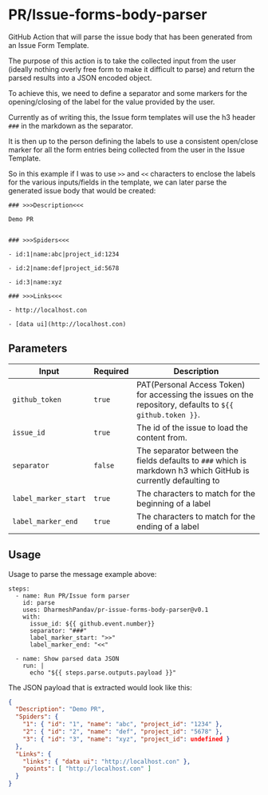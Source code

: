 # PR/Issue-forms-body-parser

GitHub Action that will parse the issue body that has been generated from an Issue Form Template.

The purpose of this action is to take the collected input from the user (ideally nothing overly free form to make it difficult to parse) and return the parsed results into a JSON encoded object.

To achieve this, we need to define a separator and some markers for the opening/closing of the label for the value provided by the user.

Currently as of writing this, the Issue form templates will use the h3 header `###` in the markdown as the separator.

It is then up to the person defining the labels to use a consistent open/close marker for all the form entries being collected from the user in the Issue Template.

So in this example if I was to use `>>` and `<<` characters to enclose the labels for the various inputs/fields in the template, we can later parse the generated issue body that would be created:

```
### >>>Description<<<

Demo PR


### >>>Spiders<<<

- id:1|name:abc|project_id:1234

- id:2|name:def|project_id:5678

- id:3|name:xyz

### >>>Links<<<

- http://localhost.con

- [data ui](http://localhost.con)
```

## Parameters

|Input                      | Required | Description                             |
| --------------------------| -------- | ------------------------------- |
| `github_token`            | `true`   | PAT(Personal Access Token) for accessing the issues on the repository, defaults to `${{ github.token }}`. |
| `issue_id`                | `true`   | The id of the issue to load the content from.|
| `separator`               | `false`  | The separator between the fields defaults to `###` which is markdown h3 which GitHub is currently defaulting to |
| `label_marker_start`      | `true`   | The characters to match for the beginning of a label |
| `label_marker_end`        | `true`   | The characters to match for the ending of a label |


## Usage

Usage to parse the message example above:

```
steps:
  - name: Run PR/Issue form parser
    id: parse
    uses: DharmeshPandav/pr-issue-forms-body-parser@v0.1
    with:
      issue_id: ${{ github.event.number}}
      separator: "###"
      label_marker_start: ">>"
      label_marker_end: "<<"

  - name: Show parsed data JSON
    run: |
      echo "${{ steps.parse.outputs.payload }}"
```

The JSON payload that is extracted would look like this:

```json
{
  "Description": "Demo PR",
  "Spiders": {
    "1": { "id": "1", "name": "abc", "project_id": "1234" },
    "2": { "id": "2", "name": "def", "project_id": "5678" },
    "3": { "id": "3", "name": "xyz", "project_id": undefined }
  },
  "Links": {
    "links": { "data ui": "http://localhost.con" },
    "points": [ "http://localhost.con" ]
  }
}
```
